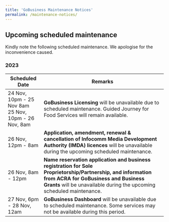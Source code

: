 ```yaml
---
title: 'GoBusiness Maintenance Notices'
permalink: /maintenance-notices/
---
```


## Upcoming scheduled maintenance

Kindly note the following scheduled maintenance. We apologise for the inconvenience caused.

### 2023 

| **Scheduled Date** | **Remarks** |  
|  -----------   | ---------------- |  
| 24 Nov, 10pm - 25 Nov 8am<br> 25 Nov, 10pm - 26 Nov, 8am | **GoBusiness Licensing** will be unavailable due to scheduled maintenance. Guided Journey for Food Services will remain available. |
| 26 Nov, 12pm - 8am | **Application, amendment, renewal & cancellation of  Infocomm Media Development Authority (IMDA) licences** will be unavailable during the upcoming scheduled maintenance. | 
| 26 Nov, 8am - 12pm | **Name reservation application and business registration for Sole Proprietorship/Partnership, and information from ACRA for GoBusiness and Business Grants** will be unavailable during the upcoming scheduled maintenance. |
| 27 Nov, 6pm - 28 Nov, 12am | **GoBusiness Dashboard** will be unavailable due to scheduled maintenance. Some services may not be available during this period. | 
   

<script src="/jquery/jquery.min.js"></script>
<script src="/jquery/resize-tables.js"></script>
